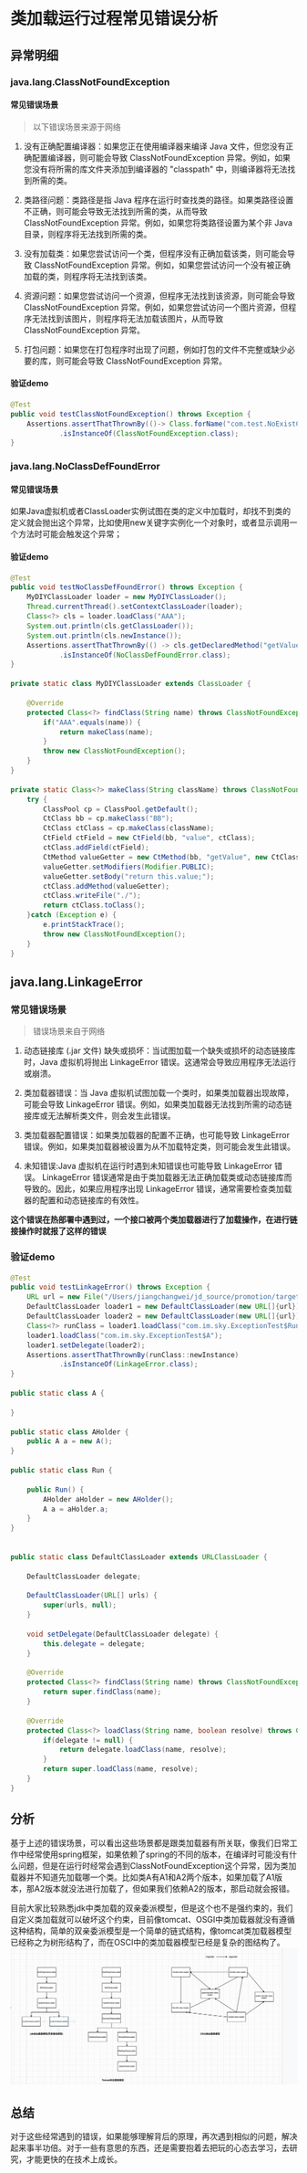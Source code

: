 # 类加载运行过程常见错误分析

## 异常明细

### java.lang.ClassNotFoundException

#### 常见错误场景 

> 以下错误场景来源于网络  

1. 没有正确配置编译器：如果您正在使用编译器来编译 Java 文件，但您没有正确配置编译器，则可能会导致 ClassNotFoundException 异常。例如，如果您没有将所需的库文件夹添加到编译器的 "classpath" 中，则编译器将无法找到所需的类。

2. 类路径问题：类路径是指 Java 程序在运行时查找类的路径。如果类路径设置不正确，则可能会导致无法找到所需的类，从而导致 ClassNotFoundException 异常。例如，如果您将类路径设置为某个非 Java 目录，则程序将无法找到所需的类。

3. 没有加载类：如果您尝试访问一个类，但程序没有正确加载该类，则可能会导致 ClassNotFoundException 异常。例如，如果您尝试访问一个没有被正确加载的类，则程序将无法找到该类。

4. 资源问题：如果您尝试访问一个资源，但程序无法找到该资源，则可能会导致 ClassNotFoundException 异常。例如，如果您尝试访问一个图片资源，但程序无法找到该图片，则程序将无法加载该图片，从而导致 ClassNotFoundException 异常。

5. 打包问题：如果您在打包程序时出现了问题，例如打包的文件不完整或缺少必要的库，则可能会导致 ClassNotFoundException 异常。


#### 验证demo
```java
@Test
public void testClassNotFoundException() throws Exception {
    Assertions.assertThatThrownBy(()-> Class.forName("com.test.NoExistClass", false, ClassLoader.getSystemClassLoader()))
            .isInstanceOf(ClassNotFoundException.class);
} 
```


### java.lang.NoClassDefFoundError


#### 常见错误场景
如果Java虚拟机或者ClassLoader实例试图在类的定义中加载时，却找不到类的定义就会抛出这个异常，比如使用new关键字实例化一个对象时，或者显示调用一个方法时可能会触发这个异常；


#### 验证demo
```java
@Test
public void testNoClassDefFoundError() throws Exception {
    MyDIYClassLoader loader = new MyDIYClassLoader();
    Thread.currentThread().setContextClassLoader(loader);
    Class<?> cls = loader.loadClass("AAA");
    System.out.println(cls.getClassLoader());
    System.out.println(cls.newInstance());
    Assertions.assertThatThrownBy(() -> cls.getDeclaredMethod("getValue"))
            .isInstanceOf(NoClassDefFoundError.class);
}

private static class MyDIYClassLoader extends ClassLoader {

    @Override
    protected Class<?> findClass(String name) throws ClassNotFoundException {
        if("AAA".equals(name)) {
            return makeClass(name);
        }
        throw new ClassNotFoundException();
    }
}

private static Class<?> makeClass(String className) throws ClassNotFoundException {
    try {
        ClassPool cp = ClassPool.getDefault();
        CtClass bb = cp.makeClass("BB");
        CtClass ctClass = cp.makeClass(className);
        CtField ctField = new CtField(bb, "value", ctClass);
        ctClass.addField(ctField);
        CtMethod valueGetter = new CtMethod(bb, "getValue", new CtClass[]{}, ctClass);
        valueGetter.setModifiers(Modifier.PUBLIC);
        valueGetter.setBody("return this.value;");
        ctClass.addMethod(valueGetter);
        ctClass.writeFile("./");
        return ctClass.toClass();
    }catch (Exception e) {
        e.printStackTrace();
        throw new ClassNotFoundException();
    }
} 
```

## java.lang.LinkageError

### 常见错误场景
> 错误场景来自于网络

1. 动态链接库 (.jar 文件) 缺失或损坏：当试图加载一个缺失或损坏的动态链接库时，Java 虚拟机将抛出 LinkageError 错误。这通常会导致应用程序无法运行或崩溃。

2. 类加载器错误：当 Java 虚拟机试图加载一个类时，如果类加载器出现故障，可能会导致 LinkageError 错误。例如，如果类加载器无法找到所需的动态链接库或无法解析类文件，则会发生此错误。

3. 类加载器配置错误：如果类加载器的配置不正确，也可能导致 LinkageError 错误。例如，如果类加载器被设置为从不加载特定类，则可能会发生此错误。

4. 未知错误:Java 虚拟机在运行时遇到未知错误也可能导致 LinkageError 错误。
LinkageError 错误通常是由于类加载器无法正确加载类或动态链接库而导致的。因此，如果应用程序出现 LinkageError 错误，通常需要检查类加载器的配置和动态链接库的有效性。

**这个错误在热部署中遇到过，一个接口被两个类加载器进行了加载操作，在进行链接操作时就报了这样的错误**

### 验证demo
```java
@Test
public void testLinkageError() throws Exception {
    URL url = new File("/Users/jiangchangwei/jd_source/promotion/target/test-classes").toURI().toURL();
    DefaultClassLoader loader1 = new DefaultClassLoader(new URL[]{url});
    DefaultClassLoader loader2 = new DefaultClassLoader(new URL[]{url});
    Class<?> runClass = loader1.loadClass("com.im.sky.ExceptionTest$Run");
    loader1.loadClass("com.im.sky.ExceptionTest$A");
    loader1.setDelegate(loader2);
    Assertions.assertThatThrownBy(runClass::newInstance)
            .isInstanceOf(LinkageError.class);
}

public static class A {

}

public static class AHolder {
    public A a = new A();
}

public static class Run {

    public Run() {
        AHolder aHolder = new AHolder();
        A a = aHolder.a;
    }
}


public static class DefaultClassLoader extends URLClassLoader {

    DefaultClassLoader delegate;

    DefaultClassLoader(URL[] urls) {
        super(urls, null);
    }

    void setDelegate(DefaultClassLoader delegate) {
        this.delegate = delegate;
    }

    @Override
    protected Class<?> findClass(String name) throws ClassNotFoundException {
        return super.findClass(name);
    }

    @Override
    protected Class<?> loadClass(String name, boolean resolve) throws ClassNotFoundException {
        if(delegate != null) {
            return delegate.loadClass(name, resolve);
        }
        return super.loadClass(name, resolve);
    }
} 
```

## 分析
基于上述的错误场景，可以看出这些场景都是跟类加载器有所关联，像我们日常工作中经常使用spring框架，如果依赖了spring的不同的版本，在编译时可能没有什么问题，但是在运行时经常会遇到ClassNotFoundException这个异常，因为类加载器并不知道先加载哪一个类。比如类A有A1和A2两个版本，如果加载了A1版本，那A2版本就没法进行加载了，但如果我们依赖A2的版本，那启动就会报错。

目前大家比较熟悉jdk中类加载的双亲委派模型，但是这个也不是强约束的，我们自定义类加载就可以破坏这个约束，目前像tomcat、OSGI中类加载器就没有遵循这种结构，简单的双亲委派模型是一个简单的链式结构，像tomcat类加载器模型已经称之为树形结构了，而在OSCI中的类加载器模型已经是复杂的图结构了。
![类加载器模型](images/加载器模型汇总.png)



## 总结
对于这些经常遇到的错误，如果能够理解背后的原理，再次遇到相似的问题，解决起来事半功倍。对于一些有意思的东西，还是需要抱着去把玩的心态去学习，去研究，才能更快的在技术上成长。


